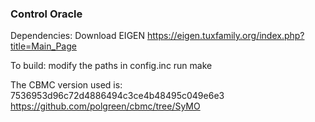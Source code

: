 ### Control Oracle

Dependencies: Download EIGEN
https://eigen.tuxfamily.org/index.php?title=Main_Page

To build:
modify the paths in config.inc
run make

The CBMC version used is: 7536953d96c72d4886494c3ce4b48495c049e6e3
https://github.com/polgreen/cbmc/tree/SyMO

